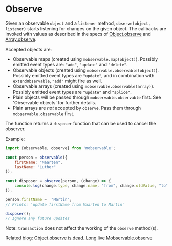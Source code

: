 # Observe

Given an observable `object` and a `listener` method, `observe(object, listener)` starts listening for changes on the given object.
The callbacks are invoked with values as described in the specs of 
[Object.observe](https://developer.mozilla.org/en-US/docs/Web/JavaScript/Reference/Global_Objects/Object/observe)
and [Array.observe](https://developer.mozilla.org/en-US/docs/Web/JavaScript/Reference/Global_Objects/Array/observe).

Accepted objects are:
* Observable maps (created using `mobservable.map(object)`). Possibly emitted event types are: `"add"`, `"update"` and `"delete"`.
* Observable objects (created using `mobservable.observable(object)`). Possibly emitted event types are `"update"`, and in combination with `extendObservable`, `"add"` might fire as well.
* Observable arrays (created using `mobservable.observable(array)`). Possibly emitted event types are `"update"` and `"splice"`.
* Plain objects will be passed through `mobservable.observable` first. See 'Observable objects' for further details. 
* Plain arrays are _not_ accepted by `observe`. Pass them through `mobservable.observable` first.

The function returns a `disposer` function that can be used to cancel the observer.

Example:

```javascript
import {observable, observe} from 'mobservable';

const person = observable({
	firstName: "Maarten",
	lastName: "Luther"
});

const disposer = observe(person, (change) => {
	console.log(change.type, change.name, "from", change.oldValue, "to", change.object[change.name]);
});

person.firstName =  "Martin";
// Prints: 'update firstName from Maarten to Martin'

disposer();
// Ignore any future updates
```

Note: `transaction` does not affect the working of the `observe` method(s).

Related blog: [Object.observe is dead. Long live Mobservable.observe](https://medium.com/@mweststrate/object-observe-is-dead-long-live-mobservable-observe-ad96930140c5)